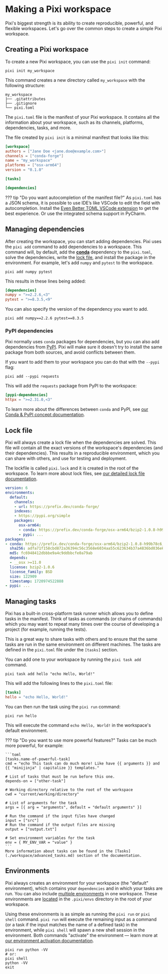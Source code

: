# Making a Pixi workspace

Pixi's biggest strength is its ability to create reproducible, powerful, and flexible workspaces.
Let's go over the common steps to create a simple Pixi workspace.

## Creating a Pixi workspace
To create a new Pixi workspace, you can use the `pixi init` command:

```shell
pixi init my_workspace
```

This command creates a new directory called `my_workspace` with the following structure:

```shell
my_workspace
├── .gitattributes
├── .gitignore
└── pixi.toml
```

The `pixi.toml` file is the manifest of your Pixi workspace.
It contains all the information about your workspace, such as its channels, platforms, dependencies, tasks, and more.

The file created by `pixi init` is a minimal manifest that looks like this:

```toml title="pixi.toml"
[workspace]
authors = ["Jane Doe <jane.doe@example.com>"]
channels = ["conda-forge"]
name = "my_workspace"
platforms = ["osx-arm64"]
version = "0.1.0"

[tasks]

[dependencies]
```

??? tip "Do you want autocompletion of the manifest file?"
    As `pixi.toml` has a JSON schema, it is possible to use IDE’s like VSCode to edit the field with autocompletion.
    Install the [Even Better TOML VSCode extension](https://marketplace.visualstudio.com/items?itemName=tamasfe.even-better-toml) to get the best experience.
    Or use the integrated schema support in PyCharm.

## Managing dependencies
After creating the workspace, you can start adding dependencies.
Pixi uses the `pixi add` command to add dependencies to a workspace.
This command will, by default, add the [**conda**](https://prefix.dev/blog/what-is-a-conda-package) dependency to the `pixi.toml`, solve the dependencies, write the [lock file](./workspace/lockfile.md), and install the package in the environment.
For example, let's add `numpy` and `pytest` to the workspace.

```shell
pixi add numpy pytest
```
This results in these lines being added:

```toml title="pixi.toml"
[dependencies]
numpy = ">=2.2.6,<3"
pytest = ">=8.3.5,<9"
```

You can also specify the version of the dependency you want to add.

```shell
pixi add numpy==2.2.6 pytest==8.3.5
```

### PyPI dependencies
Pixi normally uses `conda` packages for dependencies, but you can also add dependencies from [PyPI](https://pypi.org).
Pixi will make sure it doesn't try to install the same package from both sources, and avoid conflicts between them.

If you want to add them to your workspace you can do that with the `--pypi` flag:

```shell
pixi add --pypi requests
```
This will add the `requests` package from PyPI to the workspace:

```toml title="pixi.toml"
[pypi-dependencies]
httpx = ">=2.31.0,<3"
```

To learn more about the differences between `conda` and PyPI, see [our Conda & PyPI concept documentation](./concepts/conda_pypi.md).

## Lock file
Pixi will always create a lock file when the dependencies are solved.
This file will contain all the exact versions of the workspace's dependencies (and their dependencies).
This results in a reproducible environment, which you can share with others, and use for testing and deployment.

The lockfile is called `pixi.lock` and it is created in the root of the workspace.
To learn more about lock files, see [our detailed lock file documentation](./workspace/lockfile.md).

```yaml title="pixi.lock"
version: 6
environments:
  default:
    channels:
    - url: https://prefix.dev/conda-forge/
    indexes:
    - https://pypi.org/simple
    packages:
      osx-arm64:
      - conda: https://prefix.dev/conda-forge/osx-arm64/bzip2-1.0.8-h99b78c6_7.conda
      - pypi: ...
packages:
- conda: https://prefix.dev/conda-forge/osx-arm64/bzip2-1.0.8-h99b78c6_7.conda
  sha256: adfa71f158cbd872a36394c56c3568e6034aa55c623634b37a4836bd036e6b91
  md5: fc6948412dbbbe9a4c9ddbbcfe0a79ab
  depends:
  - __osx >=11.0
  license: bzip2-1.0.6
  license_family: BSD
  size: 122909
  timestamp: 1720974522888
- pypi: ...
```

## Managing tasks
Pixi has a built-in cross-platform task runner which allows you to define tasks in the manifest.
Think of tasks as commands (or chains of commands) which you may want to repeat many times over the course of developing a project (for example, running the tests).

This is a great way to share tasks with others and to ensure that the same tasks are run in the same environment on different machines.
The tasks are defined in the `pixi.toml` file under the `[tasks]` section.

You can add one to your workspace by running the `pixi task add` command.

```shell
pixi task add hello "echo Hello, World!"
```
This will add the following lines to the `pixi.toml` file:

```toml title="pixi.toml"
[tasks]
hello = "echo Hello, World!"
```
You can then run the task using the `pixi run` command:

```shell
pixi run hello
```
This will execute the command `echo Hello, World!` in the workspace's default environment.

??? tip "Do you want to use more powerful features?"
    Tasks can be much more powerful, for example:

    ```toml
    [tasks.name-of-powerful-task]
    cmd = "echo This task can do much more! Like have {{ arguments }} and {{ "minijinja" | capitalize }} templates."

    # List of tasks that must be run before this one.
    depends-on = ["other-task"]

    # Working directory relative to the root of the workspace
    cwd = "current/working/directory"

    # List of arguments for the task
    args = [{ arg = "arguments", default = "default arguments" }]

    # Run the command if the input files have changed
    input = ["src"]
    # Run the command if the output files are missing
    output = ["output.txt"]

    # Set environment variables for the task
    env = { MY_ENV_VAR = "value" }
    ```
    More information about tasks can be found in the [Tasks](./workspace/advanced_tasks.md) section of the documentation.

## Environments
Pixi always creates an environment for your workspace (the "default" environment),
which contains your `dependencies` and in which your tasks are run.
You can also include [multiple environments](./workspace/multi_environment.md) in one workspace.
These environments are [located](./reference/pixi_configuration.md#detached-environments "Find out how to move this location if required") in the `.pixi/envs` directory in the root of your workspace.

Using these environments is as simple as running the `pixi run` or `pixi shell` command.
`pixi run` will execute the remaining input as a command (or a task if the input matches the name of a defined task) in the environment, while `pixi shell` will spawn a new shell session in the environment. Both commands "activate" the environment — learn more at [our environment activation documentation](./workspace/environment.md#activation).

```shell
pixi run python -VV
# or:
pixi shell
python -VV
exit
```
